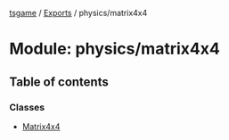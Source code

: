 [tsgame](../README.md) / [Exports](../modules.md) / physics/matrix4x4

# Module: physics/matrix4x4

## Table of contents

### Classes

- [Matrix4x4](../classes/physics_matrix4x4.Matrix4x4.md)
